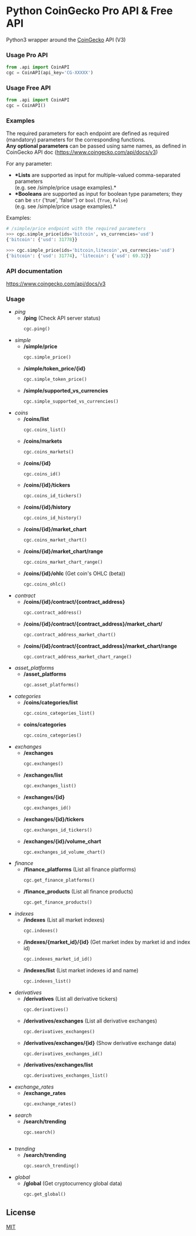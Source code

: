 # Python CoinGecko Pro API &amp; Free API
Python3 wrapper around the [CoinGecko](https://www.coingecko.com/en/api) API (V3)

### Usage Pro API

```python
from .api import CoinAPI
cgc = CoinAPI(api_key='CG-XXXXX')
```

### Usage Free API

```python
from .api import CoinAPI
cgc = CoinAPI()
```

### Examples

The required parameters for each endpoint are defined as required (mandatory) parameters for the corresponding functions.\
**Any optional parameters** can be passed using same names, as defined in CoinGecko API doc (https://www.coingecko.com/api/docs/v3)

For any parameter:

- **\*Lists** are supported as input for multiple-valued comma-separated parameters\
  (e.g. see /simple/price usage examples).\*
- **\*Booleans** are supported as input for boolean type parameters; they can be `str` ('true', 'false'') or `bool` (`True`, `False`)\
  (e.g. see /simple/price usage examples).\*

Examples:

```python
# /simple/price endpoint with the required parameters
>>> cgc.simple_price(ids='bitcoin', vs_currencies='usd')
{'bitcoin': {'usd': 31778}}

>>> cgc.simple_price(ids='bitcoin,litecoin',vs_currencies='usd')
{'bitcoin': {'usd': 31774}, 'litecoin': {'usd': 69.32}}
```

### API documentation

https://www.coingecko.com/api/docs/v3

### Usage

- _ping_
  - **/ping** (Check API server status)
    ```python
    cgc.ping()
    ```
- _simple_
  - **/simple/price**
    ```python
    cgc.simple_price()
    ```
  - **/simple/token_price/{id}**
    ```python
    cgc.simple_token_price()
    ```
  - **/simple/supported_vs_currencies**
    ```python
    cgc.simple_supported_vs_currencies()
    ```
- _coins_
  - **/coins/list**
    ```python
    cgc.coins_list()
    ```
  - **/coins/markets**
    ```python
    cgc.coins_markets()
    ```
  - **/coins/{id}**
    ```python
    cgc.coins_id()
    ```
  - **/coins/{id}/tickers**
    ```python
    cgc.coins_id_tickers()
    ```
  - **/coins/{id}/history**
    ```python
    cgc.coins_id_history()
    ```
  - **/coins/{id}/market_chart**
    ```python
    cgc.coins_market_chart()
    ```
  - **/coins/{id}/market_chart/range**
    ```python
    cgc.coins_market_chart_range()
    ```
  - **/coins/{id}/ohlc** (Get coin's OHLC (beta))
    ```python
    cgc.coins_ohlc()
    ```
- _contract_
  - **/coins/{id}/contract/{contract_address}**
    ```python
    cgc.contract_address()
    ```
  - **/coins/{id}/contract/{contract_address}/market_chart/**
    ```python
    cgc.contract_address_market_chart()
    ```
  - **/coins/{id}/contract/{contract_address}/market_chart/range**
    ```python
    cgc.contract_address_market_chart_range()
    ```
- _asset_platforms_
  - **/asset_platforms**
    ```python
    cgc.asset_platforms()
    ```
- _categories_
  - **/coins/categories/list**
    ```python
    cgc.coins_categories_list()
    ```
  - **coins/categories**
    ```python
    cgc.coins_categories()
    ```
- _exchanges_
  - **/exchanges**
    ```python
    cgc.exchanges()
    ```
  - **/exchanges/list**
    ```python
    cgc.exchanges_list()
    ```
  - **/exchanges/{id}**
    ```python
    cgc.exchanges_id()
    ```
  - **/exchanges/{id}/tickers**
    ```python
    cgc.exchanges_id_tickers()
    ```
  - **/exchanges/{id}/volume_chart**
    ```python
    cgc.exchanges_id_volume_chart()
    ```
- _finance_
  - **/finance_platforms** (List all finance platforms)
    ```python
    cgc.get_finance_platforms()
    ```
  - **/finance_products** (List all finance products)
    ```python
    cgc.get_finance_products()
    ```
- _indexes_
  - **/indexes** (List all market indexes)
    ```python
    cgc.indexes()
    ```
  - **/indexes/{market_id}/{id}** (Get market index by market id and index id)
    ```python
    cgc.indexes_market_id_id()
    ```
  - **/indexes/list** (List market indexes id and name)
    ```python
    cgc.indexes_list()
    ```
- _derivatives_
  - **/derivatives** (List all derivative tickers)
    ```python
    cgc.derivatives()
    ```
  - **/derivatives/exchanges** (List all derivative exchanges)
    ```python
    cgc.derivatives_exchanges()
    ```
  - **/derivatives/exchanges/{id}** (Show derivative exchange data)
    ```python
    cgc.derivatives_exchanges_id()
    ```
  - **/derivatives/exchanges/list**
    ```python
    cgc.derivatives_exchanges_list()
    ```
- _exchange_rates_
  - **/exchange_rates**
    ```python
    cgc.exchange_rates()
    ```
- _search_
  - **/search/trending**
    ```python
    cgc.search()
    ```
    ```
- _trending_
  - **/search/trending** 
    ```python
    cgc.search_trending()
    ```
- _global_
  - **/global** (Get cryptocurrency global data)
    ```python
    cgc.get_global()
    ```

## License

[MIT](https://choosealicense.com/licenses/mit/)

